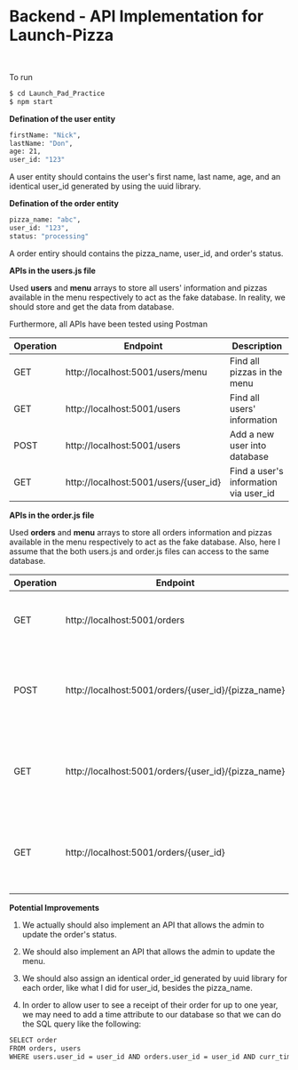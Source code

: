 # Backend - API Implementation for Launch-Pizza
<br/>

To run
```bash
$ cd Launch_Pad_Practice
$ npm start
```

**Defination of the user entity**
```bash
firstName: "Nick",
lastName: "Don",
age: 21,
user_id: "123"
```
A user entity should contains the user's first name, last name, age, and an identical user_id generated by using the uuid library.

**Defination of the order entity**
```bash
pizza_name: "abc",
user_id: "123",
status: "processing"
```
A order entiry should contains the pizza_name, user_id, and order's status.

**APIs in the users.js file**

Used **users** and **menu** arrays to store all users' information and pizzas available in the menu respectively to act as the fake database. In reality, we should store and get the data from database. 

Furthermore, all APIs have been tested using Postman

|Operation      |Endpoint       |Description                                             |
|-------------  |-------------   |------------------------------------------------------ |
|GET  |http://localhost:5001/users/menu           |Find all pizzas in the menu           |
|GET  |http://localhost:5001/users                |Find all users' information           |
|POST |http://localhost:5001/users                |Add a new user into database          |
|GET  |http://localhost:5001/users/{user_id}      |Find a user's information via user_id |


**APIs in the order.js file**

Used **orders** and **menu** arrays to store all orders information and pizzas available in the menu respectively to act as the fake database. Also, here I assume that the both users.js and order.js files can access to the same database. 

|Operation      |Endpoint        |Description                                                                                                         |
|-------------  |-------------   |------------------------------------------------------------------------------------------------------------------- |
|GET  |http://localhost:5001/orders                                       |Find all order history in the database                                     |
|POST |http://localhost:5001/orders/{user_id}/{pizza_name}                |Add a new order, contains user_id and pizza_name, to the database          |
|GET  |http://localhost:5001/orders/{user_id}/{pizza_name}                |Find the user's order status based on user_id and the name of the pizza    |
|GET  |http://localhost:5001/orders/{user_id}                             |Find the user's ordering history (all receipt) using user_id               |

**Potential Improvements**

1. We actually should also implement an API that allows the admin to update the order's status.

2. We should also implement an API that allows the admin to update the menu. 

3. We should also assign an identical order_id generated by uuid library for each order, like what I did for user_id, besides the pizza_name.

4. In order to allow user to see a receipt of their order for up to one year, we may need to add a time attribute to our database so that we can do the SQL query like the following:

```bash
SELECT order 
FROM orders, users
WHERE users.user_id = user_id AND orders.user_id = user_id AND curr_time - orders.order_time >= 1
```





